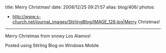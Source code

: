 title: Merry Christmas!
date: 2008/12/25 09:21:57
alias: blog/406/
photos:
- http://www.s-church.net/journal_images/StirlingBlog/IMAGE_128.jpg|Merry Christmas!
---
Merry Christmas from snowy Los Alamos!

Posted using Stirling Blog on Windows Mobile